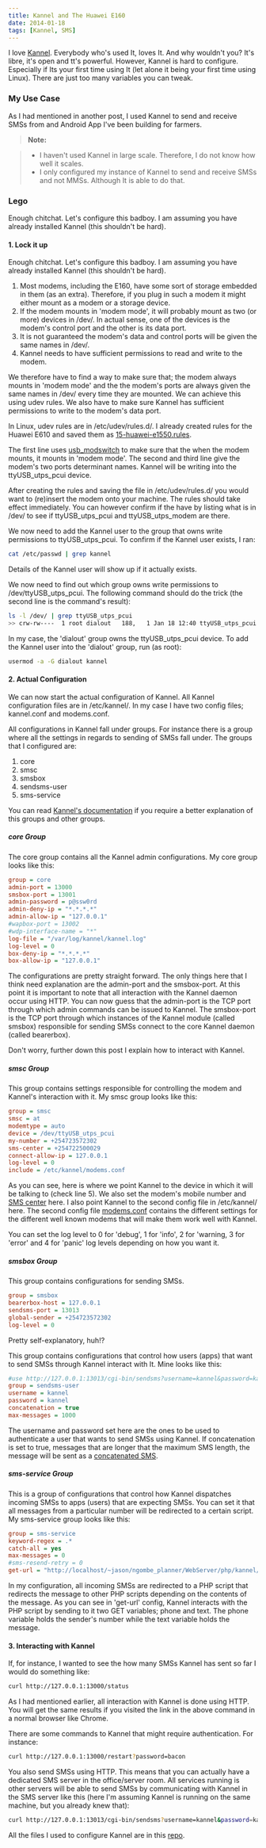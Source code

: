 ```yaml
---
title: Kannel and The Huawei E160
date: 2014-01-18
tags: [Kannel, SMS]
---
```


I love [Kannel](http://www.kannel.org). Everybody who's used It, loves It. And why wouldn't you? It's libre, it's open and tt's powerful. However, Kannel is hard to configure. Especially if Its your first time using It (let alone it being your first time using Linux). There are just too many variables you can tweak.


### My Use Case

As I had mentioned in another post, I used Kannel to send and receive SMSs from and Android App I've been building for farmers.

> **Note:**

> - I haven't used Kannel in large scale. Therefore, I do not know how well it scales.
> - I only configured my instance of Kannel to send and receive SMSs and not MMSs. Although It is able to do that.


### Lego

Enough chitchat. Let's configure this badboy. I am assuming you have already installed Kannel (this shouldn't be hard).


#### 1. Lock it up

Enough chitchat. Let's configure this badboy. I am assuming you have already installed Kannel (this shouldn't be hard).

 1. Most modems, including the E160, have some sort of storage embedded in them (as an extra). Therefore, if you plug in such a modem it might either mount as a modem or a storage device.
 2. If the modem mounts in 'modem mode', it will probably mount as two (or more) devices in /dev/. In actual sense, one of the devices is the modem's control port and the other is its data port.
 3. It is not guaranteed the modem's data and control ports will be given the same names in /dev/.
 4. Kannel needs to have sufficient permissions to read and write to the modem.

We therefore have to find a way to make sure that; the modem always mounts in 'modem mode' and the the modem's ports are always given the same names in /dev/ every time they are mounted. We can achieve this using udev rules. We also have to make sure Kannel has sufficient permissions to write to the modem's data port.

In Linux, udev rules are in /etc/udev/rules.d/. I already created rules for the Huawei E610 and saved them as [15-huawei-e1550.rules](https://github.com/jasonrogena/kannel_config/blob/master/etc/udev/rules.d/15-huawei-e1550.rules).

The first line uses [usb_modswitch](https://www.archlinux.org/packages/?q=usb_modeswitch) to make sure that the when the modem mounts, it mounts in 'modem mode'. The second and third line give the modem's two ports determinant names. Kannel will be writing into the ttyUSB_utps_pcui device.

After creating the rules and saving the file in /etc/udev/rules.d/ you would want to (re)insert the modem onto your machine. The rules should take effect immediately. You can however confirm if the have by listing what is in /dev/ to see if ttyUSB_utps_pcui and ttyUSB_utps_modem are there.

We now need to add the Kannel user to the group that owns write permissions to ttyUSB_utps_pcui. To confirm if the Kannel user exists, I ran:

```sh
cat /etc/passwd | grep kannel
```

Details of the Kannel user will show up if it actually exists.

We now need to find out which group owns write permissions to /dev/ttyUSB_utps_pcui. The following command should do the trick (the second line is the command's result):

```sh
ls -l /dev/ | grep ttyUSB_utps_pcui
>> crw-rw----  1 root dialout   188,   1 Jan 18 12:40 ttyUSB_utps_pcui
```

In my case, the 'dialout' group owns the ttyUSB_utps_pcui device. To add the Kannel user into the 'dialout' group, run (as root):

```sh
usermod -a -G dialout kannel
```


#### 2. Actual Configuration
We can now start the actual configuration of Kannel. All Kannel configuration files are in /etc/kannel/. In my case I have two config files; kannel.conf and modems.conf.

All configurations in Kannel fall under groups. For instance there is a group where all the settings in regards to sending of SMSs fall under. The groups that I configured are:

 1. core 
 2. smsc 
 3. smsbox 
 4. sendsms-user 
 5. sms-service

You can read [Kannel's documentation](http://www.kannel.org/download/1.4.0/userguide-1.4.0/userguide.html) if you require a better explanation of this groups and other groups.


##### core Group

The core group contains all the Kannel admin configurations. My core group looks like this:

```ini
group = core
admin-port = 13000
smsbox-port = 13001
admin-password = p@ssw0rd
admin-deny-ip = "*.*.*.*"
admin-allow-ip = "127.0.0.1"
#wapbox-port = 13002
#wdp-interface-name = "*"
log-file = "/var/log/kannel/kannel.log"
log-level = 0
box-deny-ip = "*.*.*.*"
box-allow-ip = "127.0.0.1"
```

The configurations are pretty straight forward. The only things here that I think need explanation are the admin-port and the smsbox-port. At this point it is important to note that all interaction with the Kannel daemon occur using HTTP. You can now guess that the admin-port is the TCP port through which admin commands can be issued to Kannel. The smsbox-port is the TCP port through which instances of the Kannel module (called smsbox) responsible for sending SMSs connect to the core Kannel daemon (called bearerbox).

Don't worry, further down this post I explain how to interact with Kannel.


##### smsc Group

This group contains settings responsible for controlling the modem and Kannel's interaction with it. My smsc group looks like this:

```ini
group = smsc
smsc = at
modemtype = auto
device = /dev/ttyUSB_utps_pcui
my-number = +254723572302
sms-center = +254722500029
connect-allow-ip = 127.0.0.1
log-level = 0
include = /etc/kannel/modems.conf
```

As you can see, here is where we point Kannel to the device in which it will be talking to (check line 5). We also set the modem's mobile number and [SMS center](http://en.wikipedia.org/wiki/Short_message_service_center) here. I also point Kannel to the second config file in /etc/kannel/ here. The second config file [modems.conf](https://github.com/jasonrogena/kannel_config/blob/master/etc/kannel/modems.conf) contains the different settings for the different well known modems that will make them work well with Kannel.

You can set the log level to 0 for 'debug', 1 for 'info', 2 for 'warning, 3 for 'error' and 4 for 'panic' log levels depending on how you want it.


##### smsbox Group

This group contains configurations for sending SMSs.

```ini
group = smsbox
bearerbox-host = 127.0.0.1
sendsms-port = 13013
global-sender = +254723572302
log-level = 0
```

Pretty self-explanatory, huh!?


This group contains configurations that control how users (apps) that want to send SMSs through Kannel interact with It. Mine looks like this:

```ini
#use http://127.0.0.1:13013/cgi-bin/sendsms?username=kannel&password=kannel&text=inserttexthere
group = sendsms-user
username = kannel
password = kannel
concatenation = true
max-messages = 1000
```

The username and password set here are the ones to be used to authenticate a user that wants to send SMSs using Kannel. If concatenation is set to true, messages that are longer that the maximum SMS length, the message will be sent as a [concatenated SMS](http://en.wikipedia.org/wiki/Concatenated_SMS).


##### sms-service Group

This is a group of configurations that control how Kannel dispatches incoming SMSs to apps (users) that are expecting SMSs. You can set it that  all messages from a particular number will be redirected to a certain script. My sms-service group looks like this:

```ini
group = sms-service
keyword-regex = .*
catch-all = yes
max-messages = 0
#sms-resend-retry = 0
get-url = "http://localhost/~jason/ngombe_planner/WebServer/php/kannel/sms_router.php?phone=%p&text=%a"
```

In my configuration, all incoming SMSs are redirected to a PHP script that redirects the message to other PHP scripts depending on the contents of the message. As you can see in 'get-url' config, Kannel interacts with the PHP script by sending to it two GET variables; phone and text. The phone variable holds the sender's number while the text variable holds the message.


#### 3. Interacting with Kannel

If, for instance, I wanted to see the how many SMSs Kannel has sent so far I would do something like:

```sh
curl http://127.0.0.1:13000/status
```

As I had mentioned earlier, all interaction with Kannel is done using HTTP. You will get the same results if you visited the link in the above command in a normal browser like Chrome.

There are some commands to Kannel that might require authentication. For instance:

```sh
curl http://127.0.0.1:13000/restart?password=bacon
```

You also send SMSs using HTTP. This means that you can actually have a dedicated SMS server in the office/server room. All services running is other servers will be able to send SMSs by communicating with Kannel in the SMS server like this (here I'm assuming Kannel is running on the same machine, but you already knew that):

```sh
curl http://127.0.0.1:13013/cgi-bin/sendsms?username=kannel&password=kannel&text=I%20fucking%20love%20bacon
```

All the files I used to configure Kannel are in this [repo](https://github.com/jasonrogena/kannel_config).
